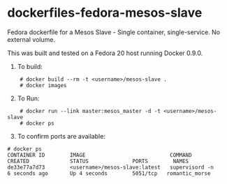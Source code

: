 dockerfiles-fedora-mesos-slave
==============================

Fedora dockerfile for a Mesos Slave - Single container, single-service.  No external volume.

This was built and tested on a Fedora 20 host running Docker 0.9.0.

1. To build:

```
	# docker build --rm -t <username>/mesos-slave .
	# docker images
```

2. To Run:

```
	# docker run --link master:mesos_master -d -t <username>/mesos-slave
	# docker ps
```

3. To confirm ports are available:

```
# docker ps
CONTAINER ID        IMAGE                           COMMAND             CREATED             STATUS              PORTS        NAMES
de33e77a7d73        <username>/mesos-slave:latest   supervisord -n      6 seconds ago       Up 4 seconds        5051/tcp   romantic_morse
```
